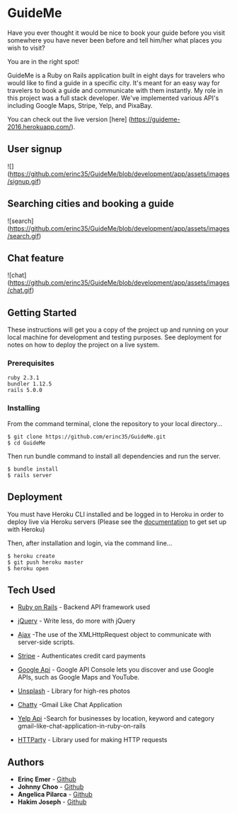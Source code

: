 # GuideMe

Have you ever thought it would be nice to book your guide before you visit somewhere you have never been before and tell him/her what places you wish to visit?

You are in the right spot!

GuideMe is a Ruby on Rails application built in eight days for travelers who would like to find a guide in a specific city. It's meant for an easy way for travelers to book a guide and communicate with them instantly. My role in this project was a full stack developer. We've implemented various API's including Google Maps, Stripe, Yelp, and PixaBay.

You can check out the live version [here] (https://guideme-2016.herokuapp.com/).

## User signup

![] (https://github.com/erinc35/GuideMe/blob/development/app/assets/images/signup.gif)

## Searching cities and booking a guide

![search] (https://github.com/erinc35/GuideMe/blob/development/app/assets/images/search.gif)

## Chat feature

![chat] (https://github.com/erinc35/GuideMe/blob/development/app/assets/images/chat.gif)

## Getting Started

These instructions will get you a copy of the project up and running on your local machine for development and testing purposes. See deployment for notes on how to deploy the project on a live system.

### Prerequisites

```
ruby 2.3.1
bundler 1.12.5
rails 5.0.0
```

### Installing
From the command terminal, clone the repository to your local directory...
```
$ git clone https://github.com/erinc35/GuideMe.git
$ cd GuideMe
```

Then run bundle command to install all dependencies and run the server.

```
$ bundle install
$ rails server
```

## Deployment

You must have Heroku CLI installed and be logged in to Heroku in order to deploy live via Heroku servers
(Please see the [documentation](https://devcenter.heroku.com) to get set up with Heroku)

Then, after installation and login, via the command line...
```
$ heroku create
$ git push heroku master
$ heroku open
```
## Tech Used

* [Ruby on Rails](http://api.rubyonrails.org/) - Backend API framework used
* [jQuery](https://jquery.com/) - Write less, do more with jQuery
* [Ajax](https://developer.mozilla.org/en-US/docs/AJAX/Getting_Started) -The use of the XMLHttpRequest object to communicate with server-side scripts.

* [Stripe](https://stripe.com/docs/api) - Authenticates credit card payments
* [Google Api](https://console.developers.google.com/?pli=1) - Google API Console lets you discover and use Google APIs, such as Google Maps and YouTube.
* [Unsplash](https://unsplash.com/developers) - Library for high-res photos
* [Chatty](http://josephndungu.com/tutorials/) -Gmail Like Chat Application
* [Yelp Api](https://www.yelp.com/developers/documentation/v2/overview) -Search for businesses by location, keyword and category
gmail-like-chat-application-in-ruby-on-rails
* [HTTParty](https://github.com/jnunemaker/httparty) - Library used for making HTTP requests

## Authors

* **Erinç Emer** - [Github](https://github.com/erinc35)
* **Johnny Choo** - [Github](https://github.com/jchoo157)
* **Angelica Pilarca** - [Github](https://github.com/APilarca)
* **Hakim Joseph** - [Github](https://github.com/HakimJoseph)


